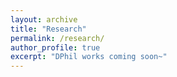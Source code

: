 ```yaml
---
layout: archive
title: "Research"
permalink: /research/
author_profile: true
excerpt: "DPhil works coming soon~"
---
```

